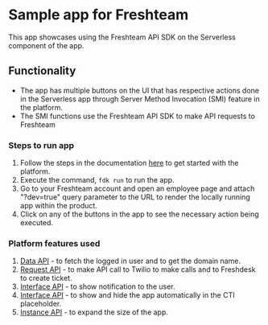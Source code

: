 # Sample app for Freshteam

This app showcases using the Freshteam API SDK on the Serverless component of the app.

## Functionality

* The app has multiple buttons on the UI that has respective actions done in the Serverless app through Server Method Invocation (SMI) feature in the platform.
* The SMI functions use the Freshteam API SDK to make API requests to Freshteam

### Steps to run app

1. Follow the steps in the documentation [here](https://developer.freshdesk.com/v2/docs/quick-start) to get started with the platform.
2. Execute the command, `fdk run` to run the app.
3. Go to your Freshteam account and open an employee page and attach "?dev=true" query parameter to the URL to render the locally running app within the product.
4. Click on any of the buttons in the app to see the necessary action being executed.

### Platform features used

1. [Data API](https://developer.freshdesk.com/v2/docs/data-api) - to fetch the logged in user and to get the domain name.
2. [Request API](https://developer.freshdesk.com/v2/docs/request-api) - to make API call to Twilio to make calls and to Freshdesk to create ticket.
3. [Interface API](https://developer.freshdesk.com/v2/docs/interface-api/#ticketshownotify) - to show notification to the user.
4. [Interface API](https://developer.freshdesk.com/v2/docs/interface-api/#cti_global) - to show and hide the app automatically in the CTI placeholder.
5. [Instance API](https://developer.freshdesk.com/v2/docs/instance-api) - to expand the size of the app.

